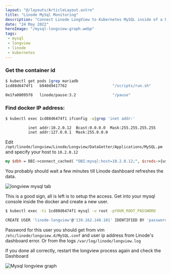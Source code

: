 ```yaml
---
layout: "@/layouts/ArticleLayout.astro"
title: "Linode MySql Monitoring"
description: "Connect Linode LongView to Kubernetes MySQL inside of a Pod"
date: "24 May 2022"
heroImage: "/mysql-longview-graph.webp"
tags:
 - mysql
 - longview
 - linode
 - kubernetes
---
```



### Get the container id

```bash
$ kubectl get pods |grep mariadb
1cd88d6474f1   b940d9417762                    "/scripts/run.sh"        18 hours ago   Up 18 hours             k8s_mariadb_mariadb-deployment-6789f89cb6-4qqrw_pychat_2a4e2a0a-2899-4752-ac12-feaee3c6299c_1

0e1fa08095f8   linode/pause:3.2                "/pause"                 18 hours ago   Up 18 hours             k8s_POD_mariadb-deployment-6789f89cb6-4qqrw_pychat_2a4e2a0a-2899-4752-ac12-feaee3c6299c_1
```

### Find docker IP address:

```bash
$ kubectl exec 1cd88d6474f1 ifconfig -a|grep 'inet addr:'

          inet addr:10.2.0.12  Bcast:0.0.0.0  Mask:255.255.255.255
          inet addr:127.0.0.1  Mask:255.0.0.0
```

Edit `/opt/linode/longview/Linode/Longview/DataGetter/Applications/MySQL.pm` and specify your host to `10.2.0.12`

```perl
my $dbh = DBI->connect_cached( "DBI:mysql:host=10.2.0.12;", $creds->{username}, $creds->{password} ) or do {
```

You probably should wait a few minutes till Linode dashboard refreshes the data.

![longview mysql tab](/images/connect-linode-longview-kubernetes-mysql-pod/longview-mysql-tab.png "Information about ip address should be here")


This is a good sign, all is left is to setup the access. Get into your mysql console inside the docker and create a new user.

```bash
$ kubectl exec -ti 1cd88d6474f1 mysql -u root -pYOUR_ROOT_PASSWORD

CREATE USER 'linode-longview'@'139.162.148.101' IDENTIFIED BY 'password';
```

Password for this user you should get from vim `/etc/linode/longview.d/MySQL.conf` and user ip address from Linode's dashboard error. Or from the logs  `/var/log/linode/longview.log`

If you done all correctly, restart the longview process again and check the Dashboard

![Mysql longview graph](/images/connect-linode-longview-kubernetes-mysql-pod/mysql-longview-graph.webp "Magic isn't it? ")


